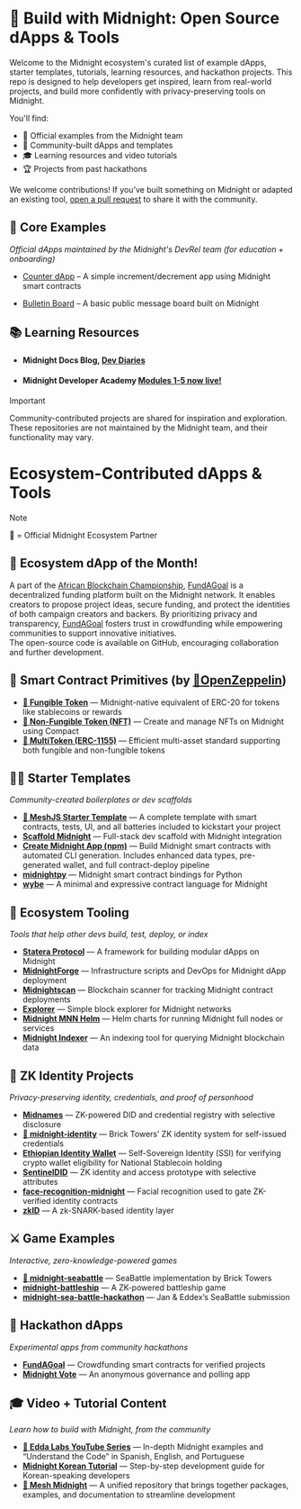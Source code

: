 # 🚀 Build with Midnight: Open Source dApps & Tools

Welcome to the Midnight ecosystem's curated list of example dApps, starter templates, tutorials, learning resources, and hackathon projects. This repo is designed to help developers get inspired, learn from real-world projects, and build more confidently with privacy-preserving tools on Midnight.

You'll find:
- 🔧 Official examples from the Midnight team
- 🌱 Community-built dApps and templates
- 🎓 Learning resources and video tutorials
- 🏆 Projects from past hackathons

We welcome contributions! If you’ve built something on Midnight or adapted an existing tool, [open a pull request](https://github.com/midnightntwrk/midnight-awesome-dapps/pulls) to share it with the community.

## 🌱 Core Examples
*Official dApps maintained by the Midnight's DevRel team (for education + onboarding)*
* [Counter dApp](https://github.com/midnightntwrk/example-counter) – A simple increment/decrement app using Midnight smart contracts

* [Bulletin Board](https://github.com/midnightntwrk/example-bboard) – A basic public message board built on Midnight

## 📚 Learning Resources

* #### Midnight Docs Blog, [Dev Diaries](https://docs.midnight.network/blog) 

* #### Midnight Developer Academy [Modules 1-5 now live!](https://docs.midnight.network/academy/) 

> [!IMPORTANT]  
> Community-contributed projects are shared for inspiration and exploration. These repositories are not maintained by the Midnight team, and their functionality may vary. 


# Ecosystem-Contributed dApps & Tools
> [!NOTE]  
> 🔹 = Official Midnight Ecosystem Partner

## 🔦 Ecosystem dApp of the Month!  
A part of the [African Blockchain Championship](https://www.africanblockchamp.com/), [FundAGoal](https://github.com/codeBigInt/fundagoal) is a decentralized funding platform built on the Midnight network. It enables creators to propose project ideas, secure funding, and protect the identities of both campaign creators and backers. By prioritizing privacy and transparency, [FundAGoal](https://github.com/codeBigInt/fundagoal) fosters trust in crowdfunding while empowering communities to support innovative initiatives.   
The open-source code is available on GitHub, encouraging collaboration and further development.

## 🧱 Smart Contract Primitives (by [🔹OpenZeppelin](https://github.com/OpenZeppelin/compact-contracts))

- **[🔹 Fungible Token](https://github.com/OpenZeppelin/compact-contracts/tree/main/contracts/fungibleToken)** — Midnight-native equivalent of ERC-20 for tokens like stablecoins or rewards  
- **[🔹 Non-Fungible Token (NFT)](https://github.com/OpenZeppelin/compact-contracts/tree/main/contracts/nonFungibleToken)** — Create and manage NFTs on Midnight using Compact  
- **[🔹 MultiToken (ERC-1155)](https://github.com/OpenZeppelin/compact-contracts/tree/main/contracts/multitoken)** — Efficient multi-asset standard supporting both fungible and non-fungible tokens  

## 🧑‍💻 Starter Templates
*Community-created boilerplates or dev scaffolds*

- **[🔹 MeshJS Starter Template](https://github.com/MeshJS/midnight-starter-template)** —  A complete template with smart contracts, tests, UI, and all batteries included to kickstart your project 
- **[Scaffold Midnight](https://github.com/kaleababayneh/scaffold-midnight)** — Full-stack dev scaffold with Midnight integration  
- **[Create Midnight App (npm)](https://www.npmjs.com/package/create-midnight-app)** —  Build Midnight smart contracts with automated CLI generation. Includes enhanced data types, pre-generated wallet, and full contract-deploy pipeline
- **[midnightpy](https://github.com/Techgethr/midnightpy)** — Midnight smart contract bindings for Python  
- **[wybe](https://github.com/lamg/wybe)** — A minimal and expressive contract language for Midnight  


## 🧩 Ecosystem Tooling
*Tools that help other devs build, test, deploy, or index*

- **[Statera Protocol](https://github.com/LucentLabss/statera-protocol)** — A framework for building modular dApps on Midnight  
- **[MidnightForge](https://github.com/bytewizard42i/MidnightForge)** — Infrastructure scripts and DevOps for Midnight dApp deployment  
- **[Midnightscan](https://github.com/mediocrehacker/Midnightscan)** — Blockchain scanner for tracking Midnight contract deployments  
- **[Explorer](https://github.com/AIQUANT-Tech/explorer)** — Simple block explorer for Midnight networks  
- **[Midnight MNN Helm](https://github.com/0xstrong/midnight-mnn-helm)** — Helm charts for running Midnight full nodes or services  
- **[Midnight Indexer](https://github.com/semsorock/midnight-indexer)** — An indexing tool for querying Midnight blockchain data  


## 🧠 ZK Identity Projects
*Privacy-preserving identity, credentials, and proof of personhood* 

- **[Midnames](https://github.com/midnames-protocol/MidnightHackathon)** — ZK-powered DID and credential registry with selective disclosure  
- **[🔹 midnight-identity](https://github.com/bricktowers/midnight-identity)** — Brick Towers’ ZK identity system for self-issued credentials  
- **[Ethiopian Identity Wallet](https://github.com/HeikkiRuhanen/ethiopian-identity-wallet/tree/main)** — Self-Sovereign Identity (SSI) for verifying crypto wallet eligibility for National Stablecoin holding
- **[SentinelDID](https://github.com/bytewizard42i/SentinelDID-poc)** — ZK identity and access prototype with selective attributes  
- **[face-recognition-midnight](https://github.com/laughtt/face-recognition-midnight)** — Facial recognition used to gate ZK-verified identity contracts  
- **[zkID](https://github.com/quantus0/zkID)** — A zk-SNARK-based identity layer  


## ⚔️ Game Examples
*Interactive, zero-knowledge-powered games*

- **[🔹 midnight-seabattle](https://github.com/bricktowers/midnight-seabattle)** — SeaBattle implementation by Brick Towers   
- **[midnight-battleship](https://github.com/mediocrehacker/midnight-battleship)** — A ZK-powered battleship game  
- **[midnight-sea-battle-hackathon](https://github.com/eddex/midnight-sea-battle-hackathon)** — Jan & Eddex’s SeaBattle submission  

## 🧪 Hackathon dApps
*Experimental apps from community hackathons*

- **[FundAGoal](https://github.com/codeBigInt/fundagoal)** — Crowdfunding smart contracts for verified projects  
- **[Midnight Vote](https://github.com/armsves/midnightVotingW3PN)** — An anonymous governance and polling app  

## 🎓 Video + Tutorial Content
*Learn how to build with Midnight, from the community*

- **[🔹 Edda Labs YouTube Series](https://www.youtube.com/@eddalabs)** — In-depth Midnight examples and “Understand the Code” in Spanish, English, and Portuguese   
- **[Midnight Korean Tutorial](https://github.com/jungmyeong96/midnight_tutorial/tree/main)** — Step-by-step development guide for Korean-speaking developers  
- **[🔹 Mesh Midnight](https://midnight.meshjs.dev/en)** — A unified repository that brings together packages, examples, and documentation to streamline development
